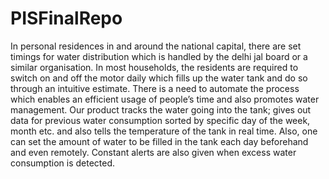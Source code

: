 # PISFinalRepo
In personal residences in and around the national capital, there are set timings for water
distribution which is handled by the delhi jal board or a similar organisation. In most
households, the residents are required to switch on and off the motor daily which fills up the
water tank and do so through an intuitive estimate. There is a need to automate the process
which enables an efficient usage of people’s time and also promotes water management.
Our product tracks the water going into the tank; gives out data for previous water
consumption sorted by specific day of the week, month etc. and also tells the temperature of
the tank in real time. Also, one can set the amount of water to be filled in the tank each day
beforehand and even remotely. Constant alerts are also given when excess water
consumption is detected.

